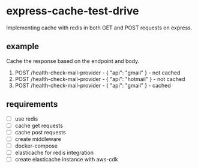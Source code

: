 # express-cache-test-drive

Implementing cache with redis in both GET and POST requests on express.

## example

Cache the response based on the endpoint and body.

1. POST /health-check-mail-provider - { "api": "gmail" } - not cached
2. POST /health-check-mail-provider - { "api": "hotmail" } - not cached
3. POST /health-check-mail-provider - { "api": "gmail" } - cached

## requirements

-   [ ] use redis
-   [ ] cache get requests
-   [ ] cache post requests
-   [ ] create middleware
-   [ ] docker-compose
-   [ ] elasticache for redis integration
-   [ ] create elasticache instance with aws-cdk
